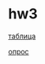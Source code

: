 # hw3
[таблица](https://docs.google.com/spreadsheets/d/1Pc-csca4cINIcNh7mSENtNnPsDg1crC5g9Oot4lAO3I/edit#gid=858081694)

[опрос](https://docs.google.com/forms/d/1OkCEH4szuLTLpfAHn7X2w91Khye6uGKrw8rIp3rLxco/edit#responses)
